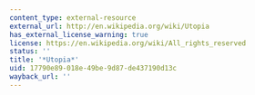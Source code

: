 ```yaml
---
content_type: external-resource
external_url: http://en.wikipedia.org/wiki/Utopia
has_external_license_warning: true
license: https://en.wikipedia.org/wiki/All_rights_reserved
status: ''
title: '*Utopia*'
uid: 17790e89-018e-49be-9d87-de437190d13c
wayback_url: ''
---
```


